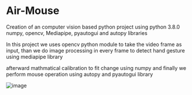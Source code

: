 # Air-Mouse

Creation of an computer vision based python project using python 3.8.0 numpy, opencv, Mediapipe, pyautogui and autopy libraries


In this project we uses opencv python module to take the video frame as input, than we do image processing in every frame to detect hand gesture using mediapipe library  

afterward mathmatical calibration to fit change using numpy and finally we perform mouse operation using autopy and pyautogui library 

![image](https://user-images.githubusercontent.com/106421807/185240077-da71c988-dde7-4f46-9fb2-b52cee5f74f0.png)



